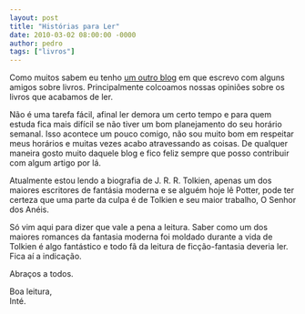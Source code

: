 ```yaml
---
layout: post
title: "Histórias para Ler"
date: 2010-03-02 08:00:00 -0000
author: pedro
tags: ["livros"]
--- 
```

Como muitos sabem eu tenho <a href="https://historiasparaler.blogspot.com/">um outro blog</a> em que escrevo com alguns amigos sobre livros. Principalmente colcoamos nossas opiniões sobre os livros que acabamos de ler.

Não é uma tarefa fácil, afinal ler demora um certo tempo e para quem estuda fica mais difícil se não tiver um bom planejamento do seu horário semanal. Isso acontece um pouco comigo, não sou muito bom em respeitar meus horários e muitas vezes acabo atravessando as coisas. De qualquer maneira gosto muito daquele blog e fico feliz sempre que posso contribuir com algum artigo por lá.

Atualmente estou lendo a biografia de J. R. R. Tolkien, apenas um dos maiores escritores de fantásia moderna e se alguém hoje lê Potter, pode ter certeza que uma parte da culpa é de Tolkien e seu maior trabalho, O Senhor dos Anéis.

Só vim aqui para dizer que vale a pena a leitura. Saber como um dos maiores romances da fantasia moderna foi moldado durante a vida de Tolkien é algo fantástico e todo fã da leitura de ficção-fantasia deveria ler.
Fica aí a indicação.

Abraços a todos.

Boa leitura,  
Inté.